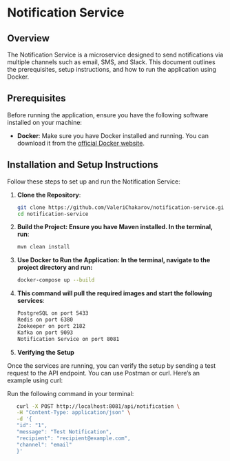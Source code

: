 # Notification Service

## Overview

The Notification Service is a microservice designed to send notifications via multiple channels such as email, SMS, and Slack. This document outlines the prerequisites, setup instructions, and how to run the application using Docker.

## Prerequisites

Before running the application, ensure you have the following software installed on your machine:

- **Docker**: Make sure you have Docker installed and running. You can download it from the [official Docker website](https://www.docker.com/get-started).

## Installation and Setup Instructions

Follow these steps to set up and run the Notification Service:

1. **Clone the Repository**:
   ```bash
   git clone https://github.com/ValeriChakarov/notification-service.git
   cd notification-service

2. **Build the Project: Ensure you have Maven installed. In the terminal, run**:
   ```bash
   mvn clean install
   
3. **Use Docker to Run the Application: In the terminal, navigate to the project directory and run:**
   ```bash
   docker-compose up --build

4. **This command will pull the required images and start the following services**:
   ```bash
   PostgreSQL on port 5433
   Redis on port 6380
   Zookeeper on port 2182
   Kafka on port 9093
   Notification Service on port 8081

5. **Verifying the Setup**

Once the services are running, you can verify the setup by sending a test request to the API endpoint. You can use Postman or curl. Here’s an example using curl:

Run the following command in your terminal:
```bash
   curl -X POST http://localhost:8081/api/notification \
   -H "Content-Type: application/json" \
   -d '{
   "id": "1",
   "message": "Test Notification",
   "recipient": "recipient@example.com",
   "channel": "email"
   }'

